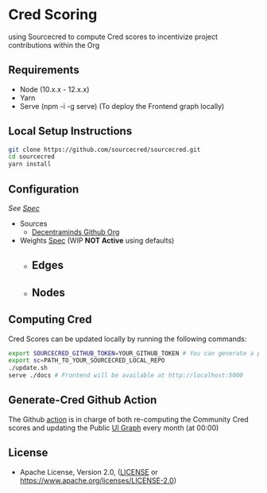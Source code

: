 # Cred Scoring

using Sourcecred to compute Cred scores to incentivize project contributions within the Org

## Requirements

* Node (10.x.x - 12.x.x)
* Yarn
* Serve (npm -i -g serve) (To deploy the Frontend graph locally)

## Local Setup Instructions

```bash
git clone https://github.com/sourcecred/sourcecred.git
cd sourcecred
yarn install
```

## Configuration

*See [Spec](project.json)*

* Sources
  - [Decentraminds Github Org](https://github.com/decentraminds)
* Weights [Spec](weights.json) (WIP **NOT Active** using defaults)
  - Edges
    - 
  - Nodes
    - 

## Computing Cred

Cred Scores can be updated locally by running the following commands:

```Bash
export SOURCECRED_GITHUB_TOKEN=YOUR_GITHUB_TOKEN # You can generate a personal API Token here -> https://github.com/settings/tokens
export sc=PATH_TO_YOUR_SOURCECRED_LOCAL_REPO
./update.sh
serve ./docs # Frontend will be available at http://localhost:5000
```

## Generate-Cred Github Action

The Github [action](.github/workflows/generate-cred.yml) is in charge of both re-computing the Community Cred scores and updating the Public [UI Graph](https://decentraminds.github.io/cred/timeline/@decentraminds/) every month (at 00:00)

## License

* Apache License, Version 2.0, ([LICENSE](LICENSE) or <https://www.apache.org/licenses/LICENSE-2.0>)




